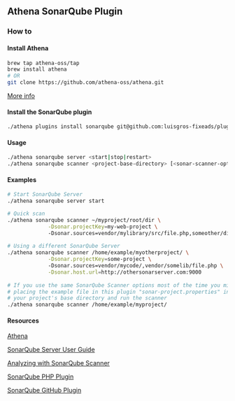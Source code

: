 ## Athena SonarQube Plugin

### How to

#### Install Athena
```sh
brew tap athena-oss/tap
brew install athena
# OR
git clone https://github.com/athena-oss/athena.git
```
[More info](https://github.com/athena-oss/athena)

#### Install the SonarQube plugin
```sh
./athena plugins install sonarqube git@github.com:luisgros-fixeads/plugin-sonarqube.git
```

#### Usage

```sh
./athena sonarqube server <start|stop|restart>
./athena sonarqube scanner <project-base-directory> [<sonar-scanner-options>]
```

#### Examples
```sh
# Start SonarQube Server
./athena sonarqube server start

# Quick scan
./athena sonarqube scanner ~/myproject/root/dir \
             -Dsonar.projectKey=my-web-project \ 
             -Dsonar.sources=vendor/mylibrary/src/file.php,someother/dir/myscript.php
           
# Using a different SonarQube Server            
./athena sonarqube scanner /home/example/myotherproject/ \
             -Dsonar.projectKey=some-project \ 
             -Dsonar.sources=vendor/mycode/,vendor/somelib/file.php \
             -Dsonar.host.url=http://othersonarserver.com:9000
             
# If you use the same SonarQube Scanner options most of the time you might consider
# placing the example file in this plugin "sonar-project.properties" inside 
# your project's base directory and run the scanner
./athena sonarqube scanner /home/example/myproject/
```

#### Resources

[Athena](https://github.com/athena-oss/athena)

[SonarQube Server User Guide](http://docs.sonarqube.org/display/SONAR/User+Guide)

[Analyzing with SonarQube Scanner](http://docs.sonarqube.org/display/SCAN/Analyzing+with+SonarQube+Scanner)

[SonarQube PHP Plugin](http://docs.sonarqube.org/display/SCAN/Analyzing+with+SonarQube+Scanner)

[SonarQube GitHub Plugin](http://docs.sonarqube.org/display/PLUG/GitHub+Plugin)
